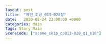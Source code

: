 ```yaml
---
layout: post
title:  "메인_회상_013~028장"
date:   2020-08-24 23:00:00 +0000
categories: Main
Tags: Story Main
SceneCode: ["scene_skip_cp013-028_q1_s10"]
---
```

